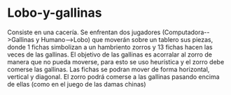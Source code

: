 # Lobo-y-gallinas
Consiste en una cacería. Se enfrentan dos jugadores (Computadora-->Gallinas y Humano-->Lobo) que moverán sobre un tablero sus piezas, donde 1 fichas simbolizan a un hambriento zorros y 13 fichas hacen las veces de las gallinas. 
El objetivo de las gallinas es acorralar al zorro de manera que no pueda moverse, para esto se uso heurística y el zorro debe comerse las gallinas. 
Las fichas se podran mover de forma horizontal, vertical y diagonal. El zorro podrá comerse a las gallinas pasando encima de ellas (como en el juego de las damas chinas)
